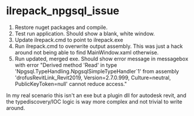 # ilrepack_npgsql_issue

1. Restore nuget packages and compile.
2. Test run application. Should show a blank, white window.
3. Update ilrepack.cmd to point to ilrepack.exe
4. Run ilrepack.cmd to overwrite output assembly. This was just a hack around not being able to find MainWindow.xaml otherwise.
5. Run updated, merged exe. Should show error message in messagebox with error "Derived method 'Read' in type 'Npgsql.TypeHandling.NpgsqlSimpleTypeHandler`1' from assembly 'drofusRevitLink_Revit2019, Version=2.7.0.999, Culture=neutral, PublicKeyToken=null' cannot reduce access."

In my real scenario this isn't an exe but a plugin dll for autodesk revit, and the typediscovery/IOC logic is way more complex and not trivial to write around.